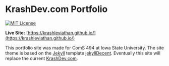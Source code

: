 # KrashDev.com Portfolio
[![MIT License](https://img.shields.io/badge/license-MIT-green.svg)](#license)

**Live Site:** [https://krashleviathan.github.io/](https://krashleviathan.github.io/)

This portfolio site was made for ComS 494 at Iowa State University.
The site theme is based on the [Jekyll](https://jekyllrb.com/docs/home/) template
[jekyllDecent](https://github.com/jwillmer/jekyllDecent). Eventually this site
will replace the current [KrashDev.com](http://krashdev.com/).

